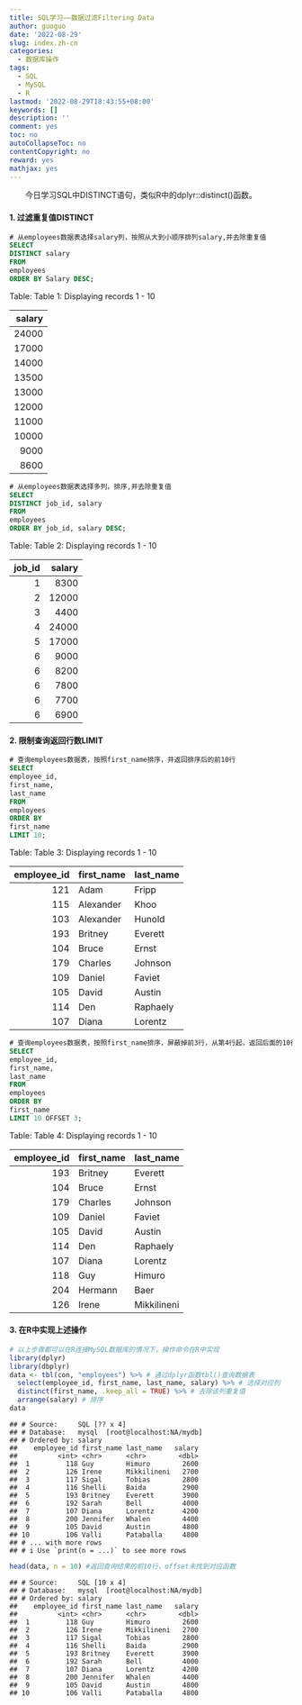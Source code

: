 ```yaml
---
title: SQL学习——数据过滤Filtering Data
author: guoguo
date: '2022-08-29'
slug: index.zh-cn
categories:
  - 数据库操作
tags:
  - SQL
  - MySQL
  - R
lastmod: '2022-08-29T18:43:55+08:00'
keywords: []
description: ''
comment: yes
toc: no
autoCollapseToc: no
contentCopyright: no
reward: yes
mathjax: yes
---
```


<p style="text-indent:2em;font-size:;font-family:;">
今日学习SQL中DISTINCT语句，类似R中的dplyr::distinct()函数。
</p>

<!--more-->



#### 1. 过滤重复值DISTINCT


```sql
# 从employees数据表选择salary列，按照从大到小顺序排列salary,并去除重复值
SELECT 
DISTINCT salary 
FROM 
employees 
ORDER BY Salary DESC;
```


<div class="knitsql-table">


Table: Table 1: Displaying records 1 - 10

| salary|
|------:|
|  24000|
|  17000|
|  14000|
|  13500|
|  13000|
|  12000|
|  11000|
|  10000|
|   9000|
|   8600|

</div>


```sql
# 从employees数据表选择多列，排序,并去除重复值
SELECT 
DISTINCT job_id, salary
FROM 
employees 
ORDER BY job_id, salary DESC;
```


<div class="knitsql-table">


Table: Table 2: Displaying records 1 - 10

| job_id| salary|
|------:|------:|
|      1|   8300|
|      2|  12000|
|      3|   4400|
|      4|  24000|
|      5|  17000|
|      6|   9000|
|      6|   8200|
|      6|   7800|
|      6|   7700|
|      6|   6900|

</div>

#### 2. 限制查询返回行数LIMIT


```sql
# 查询employees数据表，按照first_name排序，并返回排序后的前10行
SELECT
employee_id,
first_name,
last_name
FROM
employees
ORDER BY
first_name
LIMIT 10;
```


<div class="knitsql-table">


Table: Table 3: Displaying records 1 - 10

| employee_id|first_name |last_name |
|-----------:|:----------|:---------|
|         121|Adam       |Fripp     |
|         115|Alexander  |Khoo      |
|         103|Alexander  |Hunold    |
|         193|Britney    |Everett   |
|         104|Bruce      |Ernst     |
|         179|Charles    |Johnson   |
|         109|Daniel     |Faviet    |
|         105|David      |Austin    |
|         114|Den        |Raphaely  |
|         107|Diana      |Lorentz   |

</div>


```sql
# 查询employees数据表，按照first_name排序，屏蔽掉前3行，从第4行起，返回后面的10行
SELECT
employee_id,
first_name,
last_name
FROM
employees
ORDER BY
first_name
LIMIT 10 OFFSET 3;
```


<div class="knitsql-table">


Table: Table 4: Displaying records 1 - 10

| employee_id|first_name |last_name   |
|-----------:|:----------|:-----------|
|         193|Britney    |Everett     |
|         104|Bruce      |Ernst       |
|         179|Charles    |Johnson     |
|         109|Daniel     |Faviet      |
|         105|David      |Austin      |
|         114|Den        |Raphaely    |
|         107|Diana      |Lorentz     |
|         118|Guy        |Himuro      |
|         204|Hermann    |Baer        |
|         126|Irene      |Mikkilineni |

</div>

#### 3. 在R中实现上述操作


```r
# 以上步骤都可以在R连接MySQL数据库的情况下，操作命令在R中实现
library(dplyr)
library(dbplyr)
data <- tbl(con, "employees") %>% # 通过dplyr函数tbl()查询数据表
  select(employee_id, first_name, last_name, salary) %>% # 选择对应列
  distinct(first_name, .keep_all = TRUE) %>% # 去除该列重复值
  arrange(salary) # 排序
data
```

```
## # Source:     SQL [?? x 4]
## # Database:   mysql  [root@localhost:NA/mydb]
## # Ordered by: salary
##    employee_id first_name last_name   salary
##          <int> <chr>      <chr>        <dbl>
##  1         118 Guy        Himuro        2600
##  2         126 Irene      Mikkilineni   2700
##  3         117 Sigal      Tobias        2800
##  4         116 Shelli     Baida         2900
##  5         193 Britney    Everett       3900
##  6         192 Sarah      Bell          4000
##  7         107 Diana      Lorentz       4200
##  8         200 Jennifer   Whalen        4400
##  9         105 David      Austin        4800
## 10         106 Valli      Pataballa     4800
## # ... with more rows
## # i Use `print(n = ...)` to see more rows
```

```r
head(data, n = 10) #返回查询结果的前10行，offset未找到对应函数
```

```
## # Source:     SQL [10 x 4]
## # Database:   mysql  [root@localhost:NA/mydb]
## # Ordered by: salary
##    employee_id first_name last_name   salary
##          <int> <chr>      <chr>        <dbl>
##  1         118 Guy        Himuro        2600
##  2         126 Irene      Mikkilineni   2700
##  3         117 Sigal      Tobias        2800
##  4         116 Shelli     Baida         2900
##  5         193 Britney    Everett       3900
##  6         192 Sarah      Bell          4000
##  7         107 Diana      Lorentz       4200
##  8         200 Jennifer   Whalen        4400
##  9         105 David      Austin        4800
## 10         106 Valli      Pataballa     4800
```
